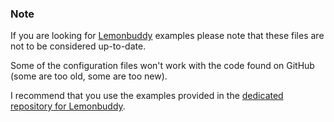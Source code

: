 ### Note

If you are looking for [Lemonbuddy](https://github.com/jaagr/lemonbuddy) examples please note that these files are not
to be considered up-to-date.

Some of the configuration files won't work with the code found on GitHub (some are too old, some are too new).

I recommend that you use the examples provided in the [dedicated repository for Lemonbuddy](https://github.com/jaagr/lemonbuddy).
